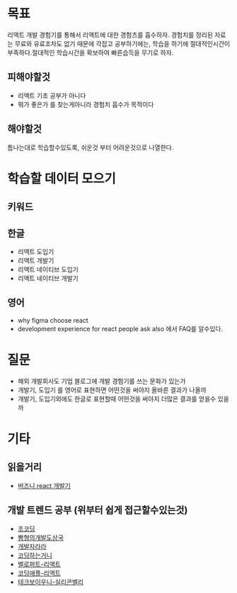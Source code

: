 # 목표 
리액트 개발 경험기를 통해서 리액트에 대한 경험츠를 흡수하자. 경험치를 정리된 자료는 무료와 유료조차도 없기 때문에 각잡고 공부하기에는, 학습을 하기에 절대적인시간이 부족하다.절대적인 학습시간을 확보하여 빠른습득을 무기로 하자.

## 피해야할것
- 리액트 기초 공부가 아니다
- 뭐가 좋은가 를 찾는게아니라 경험치 흡수가 목적이다 

## 해야할것
틈나는대로 학습할수있도록, 쉬운것 부터 어려운것으로 나열한다.

# 학습할 데이터 모으기

## 키워드

## 한글
- 리액트 도입기
- 리액트 개발기
- 리액트 네이티브 도입기
- 리액트 네이티브 개발기 

## 영어
- why figma choose react
- development experience for react
people ask also 에서 FAQ를 알수있다.

# 질문
- 해외 개발회사도 기업 블로그에 개발 경험기를 쓰는 문화가 있는가
- 개발기, 도입기 를 영어로 표현하면 어떤것을 써야지 올바른 결과가 나올까
- 개발기, 도입기외에도 한글로 표현할때 어떤것을 써야지 더많은 결과를 얻을수 있을까

# 기타

## 읽을거리
- [버즈니 react 개발기](https://www.theteams.kr/teams/6641/post/70105)

## 개발 트렌드 공부 (위부터 쉽게 접근할수있는것)
- [조코딩](https://www.youtube.com/c/%EC%A1%B0%EC%BD%94%EB%94%A9JoCoding)
- [빵형의개발도상국](https://www.youtube.com/channel/UC9PB9nKYqKEx_N3KM-JVTpg)
- [개발자라라](https://www.youtube.com/channel/UCjWnBKjlXv550KDiBjtW8vQ)
- [코딩하는거니](https://www.youtube.com/channel/UCO7g158NWgLyn98z8v3zduA)
- [벨로퍼트-리액트](https://www.youtube.com/watch?v=9sSc-fR0eXI)
- [코딩애플-리액트](https://www.youtube.com/channel/UCSLrpBAzr-ROVGHQ5EmxnUg)
- [테크보이우니-실리콘밸리](https://www.youtube.com/channel/UC0uDM1xZMNBAoW2xnzhAQ7g)



